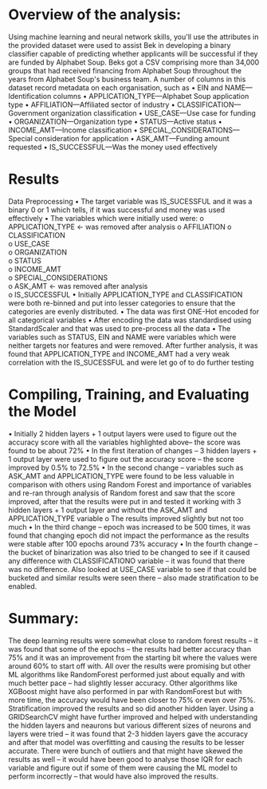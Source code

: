 # Overview of the analysis:
Using machine learning and neural network skills, you'll use the attributes in the provided dataset were used to assist Bek in developing a binary classifier capable of predicting whether applicants will be successful if they are funded by Alphabet Soup.
Beks got a CSV comprising more than 34,000 groups that had received financing from Alphabet Soup throughout the years from Alphabet Soup's business team. A number of columns in this dataset record metadata on each organisation, such as
•	EIN and NAME—Identification columns
•	APPLICATION_TYPE—Alphabet Soup application type
•	AFFILIATION—Affiliated sector of industry
•	CLASSIFICATION—Government organization classification
•	USE_CASE—Use case for funding
•	ORGANIZATION—Organization type
•	STATUS—Active status
•	INCOME_AMT—Income classification
•	SPECIAL_CONSIDERATIONS—Special consideration for application
•	ASK_AMT—Funding amount requested
•	IS_SUCCESSFUL—Was the money used effectively


# Results

Data Preprocessing
•	The target variable was IS_SUCESSFUL and it was a binary 0 or 1 which tells, if it was successful and money was used effectively
•	The variables which were initially used were:
o	APPLICATION_TYPE <- was removed after analysis
o	AFFILIATION
o	CLASSIFICATION              
o	USE_CASE                     
o	ORGANIZATION                 
o	STATUS                       
o	INCOME_AMT                   
o	SPECIAL_CONSIDERATIONS       
o	ASK_AMT <- was removed after analysis            
o	IS_SUCCESSFUL
•	Initially APPLICATION_TYPE and CLASSIFICATION were both re-binned and put into lesser categories to ensure that the categories are evenly distributed.
•	The data was first ONE-Hot encoded for all categorical variables
•	After encoding the data was standardised using StandardScaler and that was used to pre-process all the data
•	The variables such as STATUS, EIN and NAME were variables which were neither targets nor features and were removed. After further analysis, it was found that APPLICATION_TYPE and INCOME_AMT had a very weak correlation with the IS_SUCESSFUL and were let go of to do further testing



# Compiling, Training, and Evaluating the Model
•	Initially 2 hidden layers + 1 output layers were used to figure out the accuracy score with all the variables highlighted above– the score was found to be about 72%
•	In the first iteration of changes – 3 hidden layers + 1 output layer were used to figure out the accuracy score – the score improved by 0.5% to 72.5%
•	In the second change – variables such as ASK_AMT and APPLICATION_TYPE were found to be less valuable in comparison with others using Random Forest and importance of variables and re-ran through analysis of Random forest and saw that the score improved, after that the results were put in and tested it working with 3 hidden layers + 1 output layer and without the ASK_AMT and APPLICATION_TYPE variable
o	The results improved slightly but not too much
•	In the third change – epoch was increased to be 500 times, it was found that changing epoch did not impact the performance as the results were stable after 100 epochs around 73% accuracy
•	In the fourth change – the bucket of binarization was also tried to be changed to see if it caused any difference with CLASSIFICATIONO variable – it was found that there was no difference. Also looked at USE_CASE variable to see if that could be bucketed and similar results were seen there – also made stratification to be enabled.




# Summary:
The deep learning results were somewhat close to random forest results – it was found that some of the epochs – the results had better accuracy than 75% and it was an improvement from the starting bit where the values were around 60% to start off with. All over the results were promising but other ML algorithms like RandomForest performed just about equally and with much better pace – had slightly lesser accuracy. Other algorithms like XGBoost might have also performed in par with RandomForest but with more time, the accuracy would have been closer to 75% or even over 75%. Stratification improved the results and so did another hidden layer.
Using a GRIDSearchCV might have further improved and helped with understanding the hidden layers and neaurons but various different sizes of neurons and layers were tried – it was found that 2-3 hidden layers gave the accuracy and after that model was overfitting and causing the results to be lesser accurate. 
There were bunch of outliers and that might have skewed the results as well – it would have been good to analyse those IQR for each variable and figure out if some of them were causing the ML model to perform incorrectly – that would have also improved the results.





